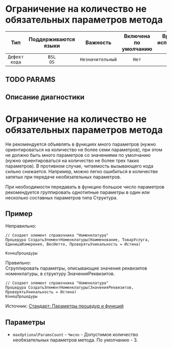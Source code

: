 # Ограничение на количество не обязательных параметров метода

| Тип | Поддерживаются<br/>языки | Важность | Включена<br/>по умолчанию | Время на<br/>исправление (мин) | Тэги |
| :-: | :-: | :-: | :-: | :-: | :-: |
| `Дефект кода` | `BSL`<br/>`OS` | `Незначительный` | `Нет` | `30` | `standard`<br/>`brainoverload` |


## TODO PARAMS

## Описание диагностики

# Ограничение на количество не обязательных параметров метода

Не рекомендуется объявлять в функциях много параметров (нужно ориентироваться на количество не более семи параметров), 
при этом не должно быть много параметров со значениями по умолчанию (нужно ориентироваться на количество не более трех 
таких параметров). В противном случае, читаемость вызывающего кода сильно снижается. 
Например, можно легко ошибиться в количестве запятых при передаче необязательных параметров.  

При необходимости передавать в функцию большое число параметров рекомендуется группировать однотипные параметры в один или несколько составных параметров типа Структура.  

## Пример

Неправильно:

```bsl
// Создает элемент справочника "Номенклатура"
Процедура СоздатьЭлементНоменклатуры(Наименование, ТоварУслуга, ЕдиницаИзмерения, ВесНетто, ПроверятьУникальность = Истина)

КонецПроцедуры
```

Правильно:  
Cгруппировать параметры, описывающие значения реквизитов номенклатуры, в структуру ЗначенияРеквизитов.

```bsl
// Создает элемент справочника "Номенклатура"
Процедура СоздатьЭлементНоменклатуры(ЗначенияРеквизитов, ПроверятьУникальность = Истина)
КонецПроцедуры
```

Источник: [Стандарт: Параметры процедур и функций](https://its.1c.ru/db/v8std#content:640:hdoc)

## Параметры

* `maxOptionalParamsCount` - `Число` - Допустимое количество необязательных параметров метода. По умолчанию - 3.
